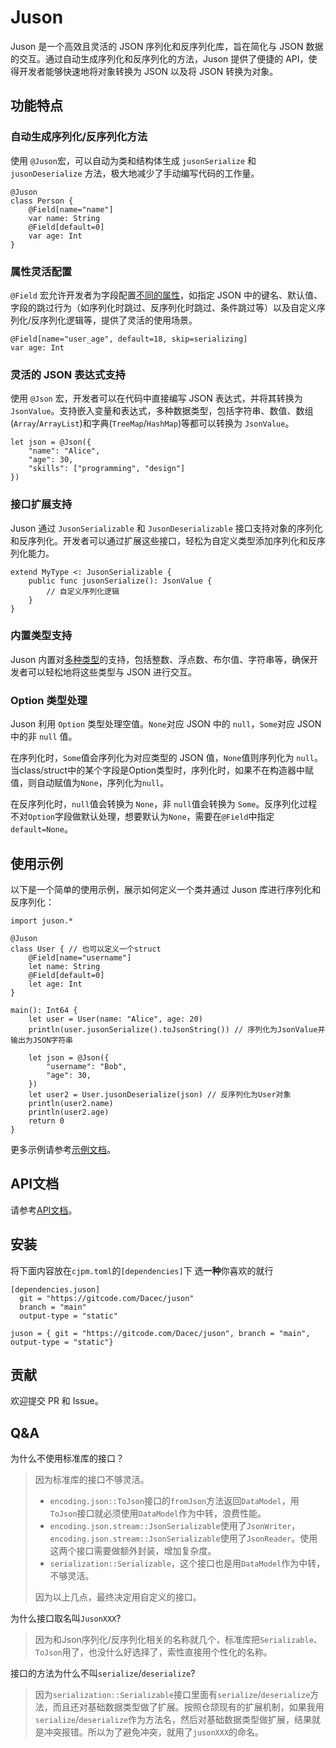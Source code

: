 # Juson

Juson 是一个高效且灵活的 JSON 序列化和反序列化库，旨在简化与 JSON 数据的交互。通过自动生成序列化和反序列化的方法，Juson 提供了便捷的 API，使得开发者能够快速地将对象转换为 JSON 以及将 JSON 转换为对象。

## 功能特点

### 自动生成序列化/反序列化方法

使用 `@Juson`宏，可以自动为类和结构体生成 `jusonSerialize` 和 `jusonDeserialize` 方法，极大地减少了手动编写代码的工作量。

```cj
@Juson
class Person {
    @Field[name="name"]
    var name: String
    @Field[default=0]
    var age: Int
}
```

### 属性灵活配置

`@Field` 宏允许开发者为字段配置[不同的属性](./docs/api.md#field)，如指定 JSON 中的键名、默认值、字段的跳过行为（如序列化时跳过、反序列化时跳过、条件跳过等）以及自定义序列化/反序列化逻辑等，提供了灵活的使用场景。

```cj
@Field[name="user_age", default=18, skip=serializing]
var age: Int
```

### 灵活的 JSON 表达式支持

使用 `@Json` 宏，开发者可以在代码中直接编写 JSON 表达式，并将其转换为 `JsonValue`。支持嵌入变量和表达式，多种数据类型，包括字符串、数值、数组(`Array`/`ArrayList`)和字典(`TreeMap`/`HashMap`)等都可以转换为 `JsonValue`。

```cj
let json = @Json({
    "name": "Alice",
    "age": 30,
    "skills": ["programming", "design"]
})
```

### 接口扩展支持

Juson 通过 `JusonSerializable` 和 `JusonDeserializable` 接口支持对象的序列化和反序列化。开发者可以通过扩展这些接口，轻松为自定义类型添加序列化和反序列化能力。

```cj
extend MyType <: JusonSerializable {
    public func jusonSerialize(): JsonValue {
        // 自定义序列化逻辑
    }
}
```

### 内置类型支持

Juson 内置对[多种类型](./docs/api.md#extend-jusonserializable)的支持，包括整数、浮点数、布尔值、字符串等，确保开发者可以轻松地将这些类型与 JSON 进行交互。

### Option 类型处理
Juson 利用 `Option` 类型处理空值。`None`对应 JSON 中的 `null`，`Some`对应 JSON 中的非 `null` 值。

在序列化时，`Some`值会序列化为对应类型的 JSON 值，`None`值则序列化为 `null`。当class/struct中的某个字段是Option类型时，序列化时，如果不在构造器中赋值，则自动赋值为`None`，序列化为`null`。

在反序列化时，`null`值会转换为 `None`，非 `null`值会转换为 `Some`。反序列化过程不对`Option`字段做默认处理，想要默认为`None`，需要在`@Field`中指定`default=None`。

## 使用示例

以下是一个简单的使用示例，展示如何定义一个类并通过 Juson 库进行序列化和反序列化：

```cj
import juson.*

@Juson
class User { // 也可以定义一个struct
    @Field[name="username"]
    let name: String
    @Field[default=0]
    let age: Int
}

main(): Int64 {
    let user = User(name: "Alice", age: 20)
    println(user.jusonSerialize().toJsonString()) // 序列化为JsonValue并输出为JSON字符串

    let json = @Json({
        "username": "Bob",
        "age": 30,
    })
    let user2 = User.jusonDeserialize(json) // 反序列化为User对象
    println(user2.name)
    println(user2.age)
    return 0
}
```
更多示例请参考[示例文档](./docs/samples.md)。

## API文档

请参考[API文档](./docs/api.md)。

## 安装
将下面内容放在`cjpm.toml`的`[dependencies]`下
选**一种**你喜欢的就行
```
[dependencies.juson]
  git = "https://gitcode.com/Dacec/juson"
  branch = "main"
  output-type = "static"
```
```
juson = { git = "https://gitcode.com/Dacec/juson", branch = "main", output-type = "static"}
```

## 贡献
欢迎提交 PR 和 Issue。

## Q&A
为什么不使用标准库的接口？

> 因为标准库的接口不够灵活。
> - `encoding.json::ToJson`接口的`fromJson`方法返回`DataModel`，用`ToJson`接口就必须使用`DataModel`作为中转，浪费性能。
> - `encoding.json.stream::JsonSerializable`使用了`JsonWriter`，`encoding.json.stream::JsonSerializable`使用了`JsonReader`。使用这两个接口需要做额外封装，增加复杂度。
> - `serialization::Serializable`，这个接口也是用`DataModel`作为中转，不够灵活。
> 
> 因为以上几点，最终决定用自定义的接口。

为什么接口取名叫`JusonXXX`?

> 因为和Json序列化/反序列化相关的名称就几个，标准库把`Serializable`、`ToJson`用了，也没什么好选择了，索性直接用个性化的名称。

接口的方法为什么不叫`serialize`/`deserialize`?

>因为`serialization::Serializable`接口里面有`serialize`/`deserialize`方法，而且还对基础数据类型做了扩展。按照仓颉现有的扩展机制，如果我用`serialize`/`deserialize`作为方法名，然后对基础数据类型做扩展，结果就是冲突报错。所以为了避免冲突，就用了`jusonXXX`的命名。